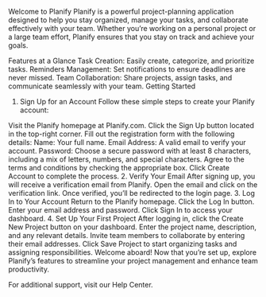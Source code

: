 Welcome to Planify
Planify is a powerful project-planning application designed to help you stay organized, manage your tasks, and collaborate effectively with your team. Whether you’re working on a personal project or a large team effort, Planify ensures that you stay on track and achieve your goals.

Features at a Glance
Task Creation: Easily create, categorize, and prioritize tasks.
Reminders Management: Set notifications to ensure deadlines are never missed.
Team Collaboration: Share projects, assign tasks, and communicate seamlessly with your team.
Getting Started
1. Sign Up for an Account
Follow these simple steps to create your Planify account:

Visit the Planify homepage at Planify.com.
Click the Sign Up button located in the top-right corner.
Fill out the registration form with the following details:
Name: Your full name.
Email Address: A valid email to verify your account.
Password: Choose a secure password with at least 8 characters, including a mix of letters, numbers, and special characters.
Agree to the terms and conditions by checking the appropriate box.
Click Create Account to complete the process.
2. Verify Your Email
After signing up, you will receive a verification email from Planify.
Open the email and click on the verification link.
Once verified, you’ll be redirected to the login page.
3. Log In to Your Account
Return to the Planify homepage.
Click the Log In button.
Enter your email address and password.
Click Sign In to access your dashboard.
4. Set Up Your First Project
After logging in, click the Create New Project button on your dashboard.
Enter the project name, description, and any relevant details.
Invite team members to collaborate by entering their email addresses.
Click Save Project to start organizing tasks and assigning responsibilities.
Welcome aboard! Now that you’re set up, explore Planify’s features to streamline your project management and enhance team productivity.

For additional support, visit our Help Center.